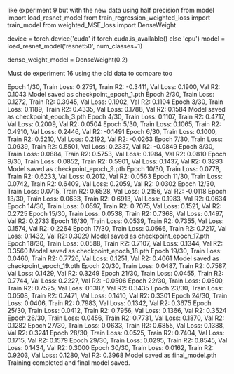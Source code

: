 like experiment 9 but with the new data using half precision
from model import load_resnet_model
from train_regression_weighted_loss import train_model
from weighted_MSE_loss import DenseWeight


device = torch.device('cuda' if torch.cuda.is_available() else 'cpu')
model = load_resnet_model('resnet50', num_classes=1)

dense_weight_model = DenseWeight(0.2)

Must do experiment 16 using the old data to compare too

Epoch 1/30, Train Loss: 0.2751, Train R2: -0.3411, Val Loss: 0.1900, Val R2: 0.1043
Model saved as checkpoint_epoch_1.pth
Epoch 2/30, Train Loss: 0.1272, Train R2: 0.3945, Val Loss: 0.1902, Val R2: 0.1104
Epoch 3/30, Train Loss: 0.1189, Train R2: 0.4335, Val Loss: 0.1788, Val R2: 0.1584
Model saved as checkpoint_epoch_3.pth
Epoch 4/30, Train Loss: 0.1107, Train R2: 0.4717, Val Loss: 0.2009, Val R2: 0.0504
Epoch 5/30, Train Loss: 0.1065, Train R2: 0.4910, Val Loss: 0.2446, Val R2: -0.1491
Epoch 6/30, Train Loss: 0.1000, Train R2: 0.5210, Val Loss: 0.2192, Val R2: -0.0263
Epoch 7/30, Train Loss: 0.0939, Train R2: 0.5501, Val Loss: 0.2337, Val R2: -0.0849
Epoch 8/30, Train Loss: 0.0884, Train R2: 0.5753, Val Loss: 0.1984, Val R2: 0.0810
Epoch 9/30, Train Loss: 0.0852, Train R2: 0.5901, Val Loss: 0.1437, Val R2: 0.3293
Model saved as checkpoint_epoch_9.pth
Epoch 10/30, Train Loss: 0.0778, Train R2: 0.6233, Val Loss: 0.2012, Val R2: 0.0563
Epoch 11/30, Train Loss: 0.0742, Train R2: 0.6409, Val Loss: 0.2059, Val R2: 0.0302
Epoch 12/30, Train Loss: 0.0715, Train R2: 0.6528, Val Loss: 0.2156, Val R2: -0.0118
Epoch 13/30, Train Loss: 0.0633, Train R2: 0.6913, Val Loss: 0.1983, Val R2: 0.0634
Epoch 14/30, Train Loss: 0.0597, Train R2: 0.7075, Val Loss: 0.1521, Val R2: 0.2725
Epoch 15/30, Train Loss: 0.0538, Train R2: 0.7368, Val Loss: 0.1497, Val R2: 0.2733
Epoch 16/30, Train Loss: 0.0539, Train R2: 0.7355, Val Loss: 0.1574, Val R2: 0.2264
Epoch 17/30, Train Loss: 0.0566, Train R2: 0.7217, Val Loss: 0.1432, Val R2: 0.3029
Model saved as checkpoint_epoch_17.pth
Epoch 18/30, Train Loss: 0.0588, Train R2: 0.7107, Val Loss: 0.1344, Val R2: 0.3560
Model saved as checkpoint_epoch_18.pth
Epoch 19/30, Train Loss: 0.0460, Train R2: 0.7726, Val Loss: 0.1251, Val R2: 0.4061
Model saved as checkpoint_epoch_19.pth
Epoch 20/30, Train Loss: 0.0487, Train R2: 0.7587, Val Loss: 0.1429, Val R2: 0.3249
Epoch 21/30, Train Loss: 0.0455, Train R2: 0.7744, Val Loss: 0.2227, Val R2: -0.0506
Epoch 22/30, Train Loss: 0.0500, Train R2: 0.7525, Val Loss: 0.1387, Val R2: 0.3435
Epoch 23/30, Train Loss: 0.0508, Train R2: 0.7471, Val Loss: 0.1410, Val R2: 0.3301
Epoch 24/30, Train Loss: 0.0406, Train R2: 0.7983, Val Loss: 0.1342, Val R2: 0.3675
Epoch 25/30, Train Loss: 0.0412, Train R2: 0.7956, Val Loss: 0.1366, Val R2: 0.3524
Epoch 26/30, Train Loss: 0.0456, Train R2: 0.7731, Val Loss: 0.1870, Val R2: 0.1282
Epoch 27/30, Train Loss: 0.0633, Train R2: 0.6855, Val Loss: 0.1388, Val R2: 0.3241
Epoch 28/30, Train Loss: 0.0525, Train R2: 0.7404, Val Loss: 0.1715, Val R2: 0.1579
Epoch 29/30, Train Loss: 0.0295, Train R2: 0.8545, Val Loss: 0.1434, Val R2: 0.3000
Epoch 30/30, Train Loss: 0.0162, Train R2: 0.9203, Val Loss: 0.1280, Val R2: 0.3968
Model saved as final_model.pth
Training completed and final model saved.